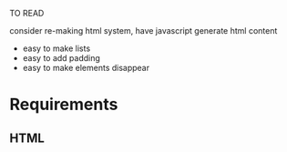 TO READ

consider re-making html system, have javascript generate html content
- easy to make lists
- easy to add padding
- easy to make elements disappear

# Requirements

## HTML

<html>
<link>
<head>
<title>
<body>
<h1> <h2> <h3>
<img src alt height width>
<a>
<div>
<form>
<input>
<p>
<li>
<ol>
<ul>
<script>

## CSS

elements
classes
ids

background-color
border-color
borer-width
color hex name
font-family
font-size
height
width

## JS

read from a form .value
getElementById
.innerHTML
.write
alert

## CRAWLING

indexing and crawling
meta tags

## PAGE RANK

explain algorithm
damping factor
why iterations are needed
